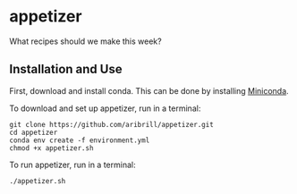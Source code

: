 # appetizer
What recipes should we make this week?

## Installation and Use
First, download and install conda. This can be done by installing [Miniconda](https://docs.conda.io/en/latest/miniconda.html).

To download and set up appetizer, run in a terminal:
```
git clone https://github.com/aribrill/appetizer.git
cd appetizer
conda env create -f environment.yml
chmod +x appetizer.sh
```

To run appetizer, run in a terminal:
```
./appetizer.sh
```
